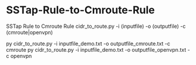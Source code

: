 # SSTap-Rule-to-Cmroute-Rule
SSTap Rule to Cmroute Rule
cidr_to_route.py -i (inputfile) -o (outputfile) -c (cmroute|openvpn)

py cidr_to_route.py -i inputfile_demo.txt -o outputfile_cmroute.txt -c cmroute
py cidr_to_route.py -i inputfile_demo.txt -o outputfile_openvpn.txt -c openvpn
